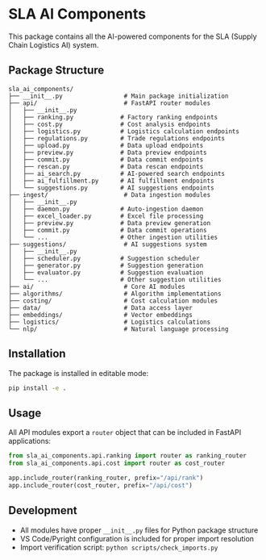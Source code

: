 # SLA AI Components

This package contains all the AI-powered components for the SLA (Supply Chain Logistics AI) system.

## Package Structure

```
sla_ai_components/
├── __init__.py                 # Main package initialization
├── api/                        # FastAPI router modules
│   ├── __init__.py
│   ├── ranking.py             # Factory ranking endpoints
│   ├── cost.py                # Cost analysis endpoints
│   ├── logistics.py           # Logistics calculation endpoints
│   ├── regulations.py         # Trade regulations endpoints
│   ├── upload.py              # Data upload endpoints
│   ├── preview.py             # Data preview endpoints
│   ├── commit.py              # Data commit endpoints
│   ├── rescan.py              # Data rescan endpoints
│   ├── ai_search.py           # AI-powered search endpoints
│   ├── ai_fulfillment.py      # AI fulfillment endpoints
│   └── suggestions.py         # AI suggestions endpoints
├── ingest/                     # Data ingestion modules
│   ├── __init__.py
│   ├── daemon.py              # Auto-ingestion daemon
│   ├── excel_loader.py        # Excel file processing
│   ├── preview.py             # Data preview generation
│   ├── commit.py              # Data commit operations
│   └── ...                    # Other ingestion utilities
├── suggestions/                # AI suggestions system
│   ├── __init__.py
│   ├── scheduler.py           # Suggestion scheduler
│   ├── generator.py           # Suggestion generation
│   ├── evaluator.py           # Suggestion evaluation
│   └── ...                    # Other suggestion utilities
├── ai/                         # Core AI modules
├── algorithms/                 # Algorithm implementations
├── costing/                    # Cost calculation modules
├── data/                       # Data access layer
├── embeddings/                 # Vector embeddings
├── logistics/                  # Logistics calculations
└── nlp/                        # Natural language processing
```

## Installation

The package is installed in editable mode:

```bash
pip install -e .
```

## Usage

All API modules export a `router` object that can be included in FastAPI applications:

```python
from sla_ai_components.api.ranking import router as ranking_router
from sla_ai_components.api.cost import router as cost_router

app.include_router(ranking_router, prefix="/api/rank")
app.include_router(cost_router, prefix="/api/cost")
```

## Development

- All modules have proper `__init__.py` files for Python package structure
- VS Code/Pyright configuration is included for proper import resolution
- Import verification script: `python scripts/check_imports.py`
